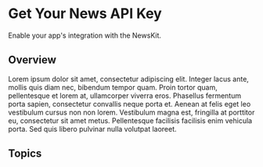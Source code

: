 # Get Your News API Key

Enable your app's integration with the NewsKit.

## Overview

Lorem ipsum dolor sit amet, consectetur adipiscing elit. Integer lacus ante, mollis quis diam nec, bibendum tempor quam. Proin tortor quam, pellentesque et lorem at, ullamcorper viverra eros. Phasellus fermentum porta sapien, consectetur convallis neque porta et. Aenean at felis eget leo vestibulum cursus non non lorem. Vestibulum magna est, fringilla at porttitor eu, consectetur sit amet metus. Pellentesque facilisis facilisis enim vehicula porta. Sed quis libero pulvinar nulla volutpat laoreet.

## Topics
